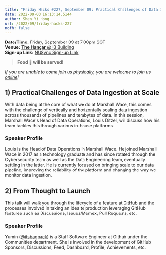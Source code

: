 ```yaml
---
title: "Friday Hacks #227, September 09: Practical Challenges of Data Ingestion at Scale and From Thought to Launch"
date: 2022-09-03 16:13:14.5144
author: Shen Yi Hong
url: /2022/09/friday-hacks-227
nofh: false 
---
```


**Date/Time:** Friday, September 09 at 7:00pm SGT<br />
**Venue:** [**The Hangar** @ i3 Building](https://goo.gl/maps/aUMwWptKFsajR93b9)<br />
**Sign-up Link:** [NUSync Sign-up Link](https://nus.campuslabs.com/engage/submitter/form/start/556619)<br />

> **Food 🍕 will be served!**

_If you are unable to come join us physically, you are welcome to join us [online](https://nus-sg.zoom.us/j/83482473723?pwd=TW5nWitzRFlhOWdLaEVKYlVGMjJDdz09)!_

## 1) Practical Challenges of Data Ingestion at Scale

With data being at the core of what we do at Marshall Wace, this comes with the challenge of vertically and horizontally scaling data ingestion across thousands of pipelines and terabytes of data. In this session, Marshall Wace's Head of Data Operations, Louis Ditzel, will discuss how his team tackles this through various in-house platforms.
### Speaker Profile

Louis is the Head of Data Operations in Marshall Wace. He joined Marshall Wace in 2017 as a technology graduate and has since rotated through the Cybersecurity team as well as the Data Engineering team, eventually settling in the latter. He is currently focused on bringing scale to our data pipeline, improving the reliability of the platform and changing the way we monitor data ingestion.

## 2) From Thought to Launch

This talk will walk you through the lifecycle of a feature at [GitHub](https://github.com) and the processes involved in taking an idea to production leveraging GitHub features such as Discussions, Issues/Memex, Pull Requests, etc.

### Speaker Profile

Yumin ([@itsbagpack](https://github.com/itsbagpack)) is a Staff Software Engineer at Github under the Communities department. She is involved in the development of GitHub Sponsors, Discussions, Feed, Dashboard, Profile, Achievements, etc.

<br />
